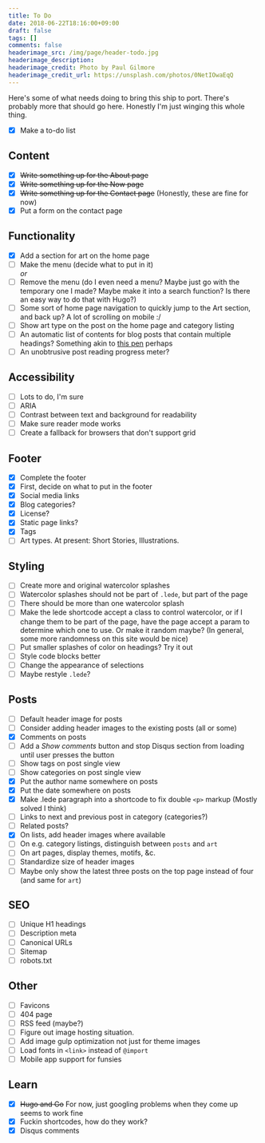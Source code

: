 ```yaml
---
title: To Do
date: 2018-06-22T18:16:00+09:00
draft: false
tags: []
comments: false
headerimage_src: /img/page/header-todo.jpg
headerimage_description:
headerimage_credit: Photo by Paul Gilmore
headerimage_credit_url: https://unsplash.com/photos/0NetIOwaEqQ
---
```


Here's some of what needs doing to bring this ship to port. There's probably more that should go here. Honestly I'm just winging this whole thing.

<!--more-->

- [x] Make a to-do list

## Content

- [x] ~~Write something up for the About page~~
- [x] ~~Write something up for the Now page~~
- [x] ~~Write something up for the Contact page~~ (Honestly, these are fine for now)
- [x] Put a form on the contact page

## Functionality

- [x] Add a section for art on the home page
- [ ] Make the menu (decide what to put in it)  
       _or_
- [ ] Remove the menu (do I even need a menu? Maybe just go with the temporary one I made? Maybe make it into a search function? Is there an easy way to do that with Hugo?)
- [ ] Some sort of home page navigation to quickly jump to the Art section, and back up? A lot of scrolling on mobile :/
- [ ] Show art type on the post on the home page and category listing
- [ ] An automatic list of contents for blog posts that contain multiple headings? Something akin to [this pen](https://codepen.io/von_designs/pen/jXQqaR) perhaps
- [ ] An unobtrusive post reading progress meter?

## Accessibility

- [ ] Lots to do, I'm sure
- [ ] ARIA
- [ ] Contrast between text and background for readability
- [ ] Make sure reader mode works
- [ ] Create a fallback for browsers that don't support grid

## Footer

- [x] Complete the footer
- [x] First, decide on what to put in the footer
- [x] Social media links
- [x] Blog categories?
- [x] License?
- [x] Static page links?
- [x] Tags
- [ ] Art types. At present: Short Stories, Illustrations.

## Styling

- [ ] Create more and original watercolor splashes
- [ ] Watercolor splashes should not be part of `.lede`, but part of the page
- [ ] There should be more than one watercolor splash
- [ ] Make the lede shortcode accept a class to control watercolor, or if I change them to be part of the page, have the page accept a param to determine which one to use. Or make it random maybe? (In general, some more randomness on this site would be nice)
- [ ] Put smaller splashes of color on headings? Try it out
- [ ] Style code blocks better
- [ ] Change the appearance of selections
- [ ] Maybe restyle `.lede`?

## Posts

- [ ] Default header image for posts
- [ ] Consider adding header images to the existing posts (all or some)
- [x] Comments on posts
- [ ] Add a _Show comments_ button and stop Disqus section from loading until user presses the button
- [ ] Show tags on post single view
- [ ] Show categories on post single view
- [x] Put the author name somewhere on posts
- [x] Put the date somewhere on posts
- [x] Make .lede paragraph into a shortcode to fix double `<p>` markup (Mostly solved I think)
- [ ] Links to next and previous post in category (categories?)
- [ ] Related posts?
- [x] On lists, add header images where available
- [ ] On e.g. category listings, distinguish between `posts` and `art`
- [ ] On art pages, display themes, motifs, &c.
- [ ] Standardize size of header images
- [ ] Maybe only show the latest three posts on the top page instead of four (and same for `art`)

## SEO

- [ ] Unique H1 headings
- [ ] Description meta
- [ ] Canonical URLs
- [ ] Sitemap
- [ ] robots.txt

## Other

- [ ] Favicons
- [ ] 404 page
- [ ] RSS feed (maybe?)
- [ ] Figure out image hosting situation.
- [ ] Add image gulp optimization not just for theme images
- [ ] Load fonts in `<link>` instead of `@import`
- [ ] Mobile app support for funsies

## Learn

- [x] ~~Hugo and Go~~ For now, just googling problems when they come up seems to work fine
- [x] Fuckin shortcodes, how do they work?
- [x] Disqus comments
